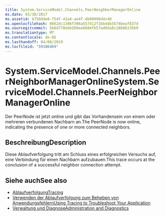 ```yaml
---
title: System.ServiceModel.Channels.PeerNeighborManagerOnline
ms.date: 03/30/2017
ms.assetid: b758d4e8-f54f-43a4-ae4f-4b98996d4c40
ms.openlocfilehash: 0662dc1306f396a557412f1bb44b5574beaf837d
ms.sourcegitcommit: 5b6d778ebb269ee6684fb57ad69a8c28b06235b9
ms.translationtype: MT
ms.contentlocale: de-DE
ms.lasthandoff: 04/08/2019
ms.locfileid: "59106469"
---
```

# <a name="systemservicemodelchannelspeerneighbormanageronline"></a><span data-ttu-id="564a7-102">System.ServiceModel.Channels.PeerNeighborManagerOnline</span><span class="sxs-lookup"><span data-stu-id="564a7-102">System.ServiceModel.Channels.PeerNeighborManagerOnline</span></span>
<span data-ttu-id="564a7-103">Der PeerNode ist jetzt online und gibt das Vorhandensein von einem oder mehreren verbundenen Nachbarn an.</span><span class="sxs-lookup"><span data-stu-id="564a7-103">The PeerNode is now online, indicating the presence of one or more connected neighbors.</span></span>  
  
## <a name="description"></a><span data-ttu-id="564a7-104">Beschreibung</span><span class="sxs-lookup"><span data-stu-id="564a7-104">Description</span></span>  
 <span data-ttu-id="564a7-105">Diese Ablaufverfolgung tritt am Schluss eines erfolgreichen Versuchs auf, eine Verbindung für einen Nachbarn aufzubauen.</span><span class="sxs-lookup"><span data-stu-id="564a7-105">This trace occurs at the conclusion of a successful neighbor connection attempt.</span></span>  
  
## <a name="see-also"></a><span data-ttu-id="564a7-106">Siehe auch</span><span class="sxs-lookup"><span data-stu-id="564a7-106">See also</span></span>

- [<span data-ttu-id="564a7-107">Ablaufverfolgung</span><span class="sxs-lookup"><span data-stu-id="564a7-107">Tracing</span></span>](../../../../../docs/framework/wcf/diagnostics/tracing/index.md)
- [<span data-ttu-id="564a7-108">Verwenden der Ablaufverfolgung zum Beheben von Anwendungsfehlern</span><span class="sxs-lookup"><span data-stu-id="564a7-108">Using Tracing to Troubleshoot Your Application</span></span>](../../../../../docs/framework/wcf/diagnostics/tracing/using-tracing-to-troubleshoot-your-application.md)
- [<span data-ttu-id="564a7-109">Verwaltung und Diagnose</span><span class="sxs-lookup"><span data-stu-id="564a7-109">Administration and Diagnostics</span></span>](../../../../../docs/framework/wcf/diagnostics/index.md)

